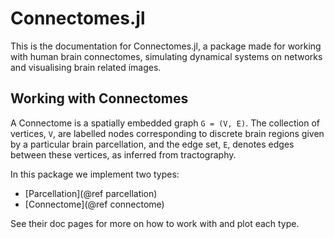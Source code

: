 # Connectomes.jl

This is the documentation for Connectomes.jl, a package made for working with human brain connectomes, simulating dynamical systems on networks and visualising brain related images.

## Working with Connectomes 

A Connectome is a spatially embedded graph ``G = (V, E)``. The collection of vertices, ``V``,
are labelled nodes corresponding to discrete brain regions given by a particular brain 
parcellation, and the edge set, ``E``, denotes edges between these vertices, as inferred
from tractography.

In this package we implement two types: 
* [Parcellation](@ref parcellation)
* [Connectome](@ref connectome)

See their doc pages for more on how to work with and plot each type.
